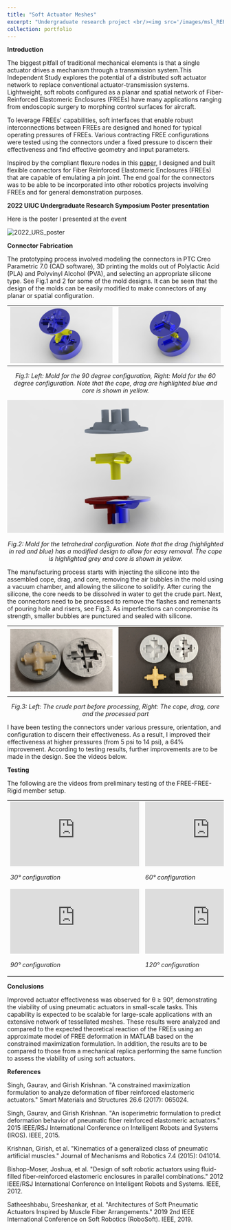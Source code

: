 ```yaml
---
title: "Soft Actuator Meshes"
excerpt: "Undergraduate research project <br/><img src='/images/msl_REPLACE.jpg'>"
collection: portfolio
---
```


**Introduction**

<p align="justify/left/right/center">
The biggest pitfall of traditional mechanical elements is that a single actuator drives a mechanism through a transmission system.This Independent Study explores the potential of a distributed soft actuator network to replace conventional actuator-transmission systems. Lightweight, soft robots configured as a planar and spatial network of Fiber-Reinforced Elastomeric Enclosures (FREEs) have many applications ranging from endoscopic surgery to morphing control surfaces for aircraft.


To leverage FREEs' capabilities, soft interfaces that enable robust interconnections between FREEs are designed and honed for typical operating pressures of FREEs. Various contracting FREE configurations were tested using the connectors under a fixed pressure to discern their effectiveness and find effective geometry and input parameters.


Inspired by the compliant flexure nodes in this <a href="https://ieeexplore.ieee.org/document/7918530">paper</a>, I designed and built flexible connectors for Fiber Reinforced Elastomeric Enclosures (FREEs) that are capable of emulating a pin joint. The end goal for the connectors was to be able to be incorporated into other robotics projects involving FREEs and for general demonstration purposes.


**2022 UIUC Undergraduate Research Symposium Poster presentation**


Here is the poster I presented at the event 


<img src='/images/2022_URS.jpg' alt="2022_URS_poster" class="center">


**Connector Fabrication**


The prototyping process involved modeling the connectors in PTC Creo Parametric 7.0 (CAD software), 3D printing the molds out of Polylactic Acid (PLA) and Polyvinyl Alcohol (PVA), and selecting an appropriate silicone type. See Fig.1 and 2 for some of the mold designs. It can be seen that the design of the molds can be easily modified to make connectors of any planar or spatial configuration.

<!--TWO COLUMN IMAGE PLACEMENT-->
<table border="0">
 <tr>
  <td><img src='/images/90deg.png' alt="90deg_planar" class="center"></td>
  <td><img src='/images/60deg.png' alt="60deg_planar" class="center"></td>
 </tr>
</table>

<p style="text-align:center"> <i>Fig.1: Left: Mold for the 90 degree configuration, Right: Mold for the 60 degree configuration.
 Note that the cope, drag are highlighted blue and core is shown in yellow. </i></p>
 
 
<img src='/images/spatial1.jpg' alt="120deg_spatial" class="center">
<p style="text-align:center"> <i>Fig.2: Mold for the tetrahedral configuration. Note that the drag (highlighted in red and blue) has a modified design to allow for easy removal. The cope is highlighted grey and core is shown in yellow. </i></p>

<!--FULL WIDTH IMAGE PLACEMENT-->
<!--
<img src='/images/90deg.png' alt="90deg_planar" class="center">
<p style="text-align:center"> <i>Fig.1: Mold for the 90 degree configuration. Note that the cope, drag are highlighted blue and core is shown in yellow. </i></p>


<img src='/images/60deg.png' alt="60deg_planar" class="center">
<p style="text-align:center"> <i>Fig.2: Mold for the 60 degree configuration. Note that the cope, drag are highlighted blue and core is shown in yellow. </i></p>


<img src='/images/spatial1.jpg' alt="120deg_spatial" class="center">
<p style="text-align:center"> <i>Fig.3: Mold for the tetrahedral configuration. Note that the drag (highlighted in red and blue) has a modified design to allow for easy removal. The cope is highlighted grey and core is shown in yellow. </i></p>
-->

The manufacturing process starts with injecting the silicone into the assembled cope, drag, and core, removing the air bubbles in the mold using a vacuum chamber, and allowing the silicone to solidify. After curing the silicone, the core needs to be dissolved in water to get the crude part. Next, the connectors need to be processed to remove the flashes and remenants of pouring hole and risers, see Fig.3. As imperfections can compromise its strength, smaller bubbles are punctured and sealed with silicone.

<table border="0">
 <tr>
  <td><img src='/images/90deg_justmade.jpg' alt="90degjstmade" class="center"></td>
  <td><img src='/images/90processed.jpg' alt="90degprocessed" class="center"></td>
 </tr>
</table>

<p style="text-align:center"> <i>Fig.3: Left: The crude part before processing, Right: The cope, drag, core and the processed part</i></p>

<!--FULL WIDTH IMAGE PLACEMENT-->
<!--
<img src='/images/90deg_justmade.jpg' alt="90degjstmade" class="center">
<p style="text-align:center"> <i>Fig.4: The crude part before processing</i></p>


<img src='/images/90processed.jpg' alt="90degprocessed" class="center">
<p style="text-align:center"> <i>Fig.5: The cope, drag, core and the processed part</i></p>
-->

I have been testing the connectors under various pressure, orientation, and configuration to discern their effectiveness. As a result, I improved their effectiveness at higher pressures (from 5 psi to 14 psi), a 64% improvement. According to testing results, further improvements are to be made in the design. See the videos below.

**Testing**


The following are the videos from preliminary testing of the FREE-FREE-Rigid member setup.

<!--FULL WIDTH VIDEO PLACEMENT-->
<!--
θ=30° configuration:
<iframe src="https://www.youtube.com/embed/LGxrzmNKqIA" title="30° configuration" frameborder="0" allow="accelerometer; autoplay; clipboard-write; encrypted-media; gyroscope; picture-in-picture" allowfullscreen></iframe>


θ=60° configuration:
<iframe src="https://www.youtube.com/embed/z79o3h1H0P4" title="60° configuration" frameborder="0" allow="accelerometer; autoplay; clipboard-write; encrypted-media; gyroscope; picture-in-picture" allowfullscreen></iframe>


θ=90° configuration:
<iframe src="https://www.youtube.com/embed/i2VV9eXshtU" title="90° configuration" frameborder="0" allow="accelerometer; autoplay; clipboard-write; encrypted-media; gyroscope; picture-in-picture" allowfullscreen></iframe>


θ=120° configuration:
<iframe src="https://www.youtube.com/embed/_99Zogn_KZM" title="120° configuration" frameborder="0" allow="accelerometer; autoplay; clipboard-write; encrypted-media; gyroscope; picture-in-picture" allowfullscreen></iframe>
-->


<!--TABLE VIDEO PLACEMENT-->
<table border="0">
 <tr>
  <td><iframe src="https://www.youtube.com/embed/LGxrzmNKqIA" title="30° configuration" frameborder="0" allow="accelerometer; autoplay; clipboard-write; encrypted-media; gyroscope; picture-in-picture" allowfullscreen></iframe>
   
   
   <i>30° configuration</i>
  
  
  </td>
  <td><iframe src="https://www.youtube.com/embed/z79o3h1H0P4" title="60° configuration" frameborder="0" allow="accelerometer; autoplay; clipboard-write; encrypted-media; gyroscope; picture-in-picture" allowfullscreen></iframe>
   
   
   <i>60° configuration</i>
   
   
  </td>
 </tr>
 
 
 <tr>
  <td><iframe src="https://www.youtube.com/embed/i2VV9eXshtU" title="90° configuration" frameborder="0" allow="accelerometer; autoplay; clipboard-write; encrypted-media; gyroscope; picture-in-picture" allowfullscreen></iframe>
   
   
   <i>90° configuration</i>
  
  
  </td>
  <td><iframe src="https://www.youtube.com/embed/_99Zogn_KZM" title="120° configuration" frameborder="0" allow="accelerometer; autoplay; clipboard-write; encrypted-media; gyroscope; picture-in-picture" allowfullscreen></iframe>
   
   
   <i>120° configuration</i>
  
  
  </td>
 </tr>
</table>


**Conclusions**


Improved actuator effectiveness was observed for θ ≥ 90°, demonstrating the viability of using pneumatic actuators in small-scale tasks. This capability is expected to be scalable for large-scale applications with an extensive network of tessellated meshes. These results were analyzed and compared to the expected theoretical reaction of the FREEs using an approximate model of FREE deformation in MATLAB based on the constrained maximization formulation. In addition, the results are to be compared to those from a mechanical replica performing the same function to assess the viability of using soft actuators.


**References**


Singh, Gaurav, and Girish Krishnan. "A constrained maximization formulation to analyze deformation of fiber reinforced elastomeric actuators." Smart Materials and Structures 26.6 (2017): 065024.


Singh, Gaurav, and Girish Krishnan. "An isoperimetric formulation to predict deformation behavior of pneumatic fiber reinforced elastomeric actuators." 2015 IEEE/RSJ International Conference on Intelligent Robots and Systems (IROS). IEEE, 2015.


Krishnan, Girish, et al. "Kinematics of a generalized class of pneumatic artificial muscles." Journal of Mechanisms and Robotics 7.4 (2015): 041014.


Bishop-Moser, Joshua, et al. "Design of soft robotic actuators using fluid-filled fiber-reinforced elastomeric enclosures in parallel combinations." 2012 IEEE/RSJ International Conference on Intelligent Robots and Systems. IEEE, 2012.


Satheeshbabu, Sreeshankar, et al. "Architectures of Soft Pneumatic Actuators Inspired by Muscle Fiber Arrangements." 2019 2nd IEEE International Conference on Soft Robotics (RoboSoft). IEEE, 2019.



<!--<img src='/images/fullasm2.jpg' alt="demoasm_perview" class="center">
#<p style="text-align:center"> <i>Fig.3: Visualization of the apparatus with a 100:1 geartrain attached.</i></p>-->
</p>
